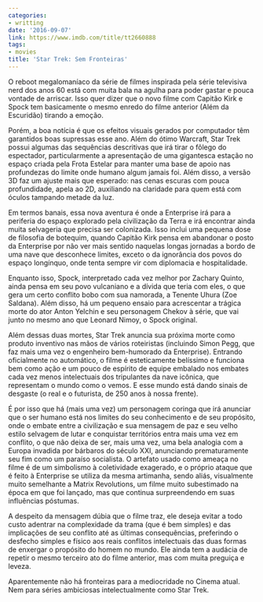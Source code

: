 ```yaml
---
categories:
- writting
date: '2016-09-07'
link: https://www.imdb.com/title/tt2660888
tags:
- movies
title: 'Star Trek: Sem Fronteiras'
---
```


O reboot megalomaníaco da série de filmes inspirada pela série televisiva nerd dos anos 60 está com muita bala na agulha para poder gastar e pouca vontade de arriscar. Isso quer dizer que o novo filme com Capitão Kirk e Spock tem basicamente o mesmo enredo do filme anterior (Além da Escuridão) tirando a emoção.

Porém, a boa notícia é que os efeitos visuais gerados por computador têm garantidos boas supressas esse ano. Além do ótimo Warcraft, Star Trek possui algumas das sequências descritivas que irá tirar o fôlego do espectador, particularmente a apresentação de uma gigantesca estação no espaço criada pela Frota Estelar para manter uma base de apoio nas profundezas do limite onde humano algum jamais foi. Além disso, a versão 3D faz um ajuste mais que esperado: nas cenas escuras com pouca profundidade, apela ao 2D, auxiliando na claridade para quem está com óculos tampando metade da luz.

Em termos banais, essa nova aventura é onde a Enterprise irá para a periferia do espaço explorado pela civilização da Terra e irá encontrar ainda muita selvageria que precisa ser colonizada. Isso inclui uma pequena dose de filosofia de botequim, quando Capitão Kirk pensa em abandonar o posto da Enterprise por não ver mais sentido naquelas longas jornadas a bordo de uma nave que desconhece limites, exceto o da ignorância dos povos do espaço longínquo, onde tenta sempre vir com diplomacia e hospitalidade.

Enquanto isso, Spock, interpretado cada vez melhor por Zachary Quinto, ainda pensa em seu povo vulcaniano e a dívida que teria com eles, o que gera um certo conflito bobo com sua namorada, a Tenente Uhura (Zoe Saldana). Além disso, há um pequeno ensaio para acrescentar a trágica morte do ator Anton Yelchin e seu personagem Chekov à série, que vai junto no mesmo ano que Leonard Nimoy, o Spock original.

Além dessas duas mortes, Star Trek anuncia sua próxima morte como produto inventivo nas mãos de vários roteiristas (incluindo Simon Pegg, que faz mais uma vez o engenheiro bem-humorado da Enterprise). Entrando oficialmente no automático, o filme é esteticamente belíssimo e funciona bem como ação e um pouco de espírito de equipe embalado nos embates cada vez menos intelectuais dos tripulantes da nave icônica, que representam o mundo como o vemos. E esse mundo está dando sinais de desgaste (o real e o futurista, de 250 anos à nossa frente).

É por isso que há (mais uma vez) um personagem coringa que irá anunciar que o ser humano está nos limites do seu conhecimento e de seu propósito, onde o embate entre a civilização e sua mensagem de paz e seu velho estilo selvagem de lutar e conquistar territórios entra mais uma vez em conflito, o que não deixa de ser, mais uma vez, uma bela analogia com a Europa invadida por bárbaros do século XXI, anunciando prematuramente seu fim como um paraíso socialista. O artefato usado como ameaça no filme é de um simbolismo à coletividade exagerado, e o próprio ataque que é feito à Enterprise se utiliza da mesma artimanha, sendo aliás, visualmente muito semelhante a Matrix Revolutions, um filme muito subestimado na época em que foi lançado, mas que continua surpreendendo em suas influências póstumas.

A despeito da mensagem dúbia que o filme traz, ele deseja evitar a todo custo adentrar na complexidade da trama (que é bem simples) e das implicações de seu conflito até as últimas consequências, preferindo o desfecho simples e físico aos reais conflitos intelectuais das duas formas de enxergar o propósito do homem no mundo. Ele ainda tem a audácia de repetir o mesmo terceiro ato do filme anterior, mas com muita preguiça e leveza.

Aparentemente não há fronteiras para a mediocridade no Cinema atual. Nem para séries ambiciosas intelectualmente como Star Trek.